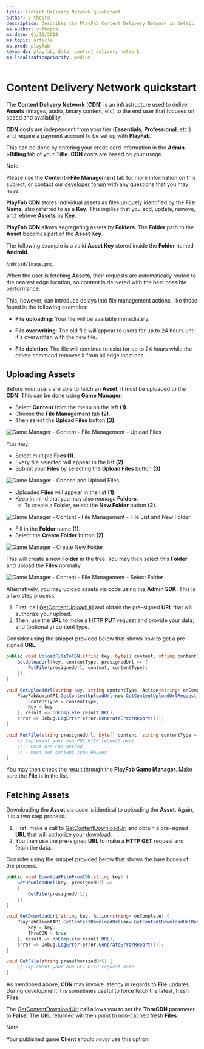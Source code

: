 ```yaml
---
title: Content Delivery Network quickstart
author: v-thopra
description: Describes the PlayFab Content Delivery Network in detail.
ms.author: v-thopra
ms.date: 01/11/2018
ms.topic: article
ms.prod: playfab
keywords: playfab, data, content delivery network
ms.localizationpriority: medium
---
```


# Content Delivery Network quickstart

The **Content Delivery Network** (**CDN**) is an infrastructure used to deliver **Assets** (images, audio, binary content, etc) to the end user that focuses on speed and availability.

**CDN** costs are independent from your tier (**Essentials**, **Professional**, etc.) and require a payment account to be set up with **PlayFab**.

This can be done by entering your credit card information in the **Admin**->**Billing** tab of your **Title**. **CDN** costs are based on your usage.

> [!NOTE]
> Please use the **Content**->**File Management** tab for more information on this subject, or contact our [developer forum](https://community.playfab.com/) with any questions that you may have.

**PlayFab CDN** stores individual assets as files uniquely identified by the **File Name**, also referred to as a **Key**. This implies that you add, update, remove, and retrieve **Assets** by **Key**.

**PlayFab CDN** allows segregating assets by **Folders**. The **Folder** path to the **Asset** becomes part of the **Asset Key**.

The following example is a valid **Asset Key** stored inside the **Folder** named **Android**.

 `Android/Image.png`.

When the user is fetching **Assets**, their requests are automatically routed to the nearest edge location, so content is delivered with the best possible performance.

This, however, can introduce delays into file management actions, like those found in the following examples:

- **File uploading**: Your file will be available immediately.

- **File overwriting**: The old file will appear to users for up to 24 hours until it's overwritten with the new file.

- **File deletion**: The file will continue to exist for up to 24 hours while the delete command removes it from all edge locations.

## Uploading Assets

Before your users are able to fetch an **Asset**, it must be uploaded to the **CDN**. This can be done using **Game Manager**:

- Select **Content** from the menu on the left **(1)**.
- Choose the **File Management** tab **(2)**.
- Then select the **Upload Files** button **(3)**.

![Game Manager - Content - File Management - Upload Files](../../config/dev-test-live/media/tutorials/game-manager-content-file-management-upload-files.png)  

You may:

- Select multiple **Files (1)**.
- Every file selected will appear in the list **(2)**.
- Submit your **Files** by selecting the **Upload Files** button **(3)**.

![Game Manager - Choose and Upload Files](../../config/dev-test-live/media/tutorials/game-manager-choose-and-upload-files.png)  

- Uploaded **Files** will appear in the list **(1)**.
- Keep in mind that you may also *manage* **Folders**. 
  - To create a **Folder**, select the **New Folder** button **(2)**.

![Game Manager - Content - File Management - File List and New Folder](../../config/dev-test-live/media/tutorials/game-manager-content-file-management-file-list-new-folder.png)  

- Fill in the **Folder** name **(1)**.
- Select the **Create Folder** button **(2)**.

![Game Manager - Create New Folder](../../config/dev-test-live/media/tutorials/game-manager-create-new-folder.png)  

This will create a new **Folder** in the tree. You may then select this **Folder**, and upload the **Files** normally.

![Game Manager - Content - File Management - Select Folder](../../config/dev-test-live/media/tutorials/game-manager-content-file-management-select-folder.png)  

Alternatively, you may upload assets via code using the **Admin SDK**. This is a two step process:

1. First, call [GetContentUploadUrl](xref:titleid.playfabapi.com.admin.content.getcontentuploadurl) and obtain the pre-signed **URL** that will authorize your upload.
2. Then, use the **URL** to make a **HTTP PUT** request and provide your data, and (optionally) content type.
 
Consider using the snippet provided below that shows how to get a pre-signed **URL**.

```csharp
public void UploadFileToCDN(string key, byte[] content, string contentType = "binary/octet-stream") {
    GetUploadUrl(key, contentType, presignedUrl => {
        PutFile(presignedUrl, content, contentType);
    });
}

void GetUploadUrl(string key, string contentType, Action<string> onComplete) {
    PlayFabAdminAPI.GetContentUploadUrl(new GetContentUploadUrlRequest() {
        ContentType = contentType,
        Key = key
    }, result => onComplete(result.URL), 
    error => Debug.LogError(error.GenerateErrorReport()));
}

void PutFile(string presignedUrl, byte[] content, string contentType = "binary/octet-stream") {
    // Implement your own PUT HTTP request here.
    // - Must use PUT method
    // - Must set content type Header
}
```

You may then check the result through the **PlayFab Game Manager**. Make sure the **File** is in the list.

## Fetching Assets

Downloading the **Asset** via code is identical to uploading the **Asset**. Again, it is a two step process.

1. First, make a call to [GetContentDownloadUrl](xref:titleid.playfabapi.com.client.content.getcontentdownloadurl) and obtain a pre-signed **URL** that will authorize your download.
2. You then use the  pre-signed **URL** to make a **HTTP GET** request and fetch the data.

Consider using the snippet provided below that shows the bare bones of the process.

```csharp
public void DownloadFileFromCDN(string key) {
    GetDownloadUrl(key, presignedUrl =>
    {
        GetFile(presignedUrl);
    });
}

void GetDownloadUrl(string key, Action<string> onComplete) {
    PlayFabClientAPI.GetContentDownloadUrl(new GetContentDownloadUrlRequest() {
        Key = key,
        ThruCDN = true
    }, result => onComplete(result.URL), 
    error => Debug.LogError(error.GenerateErrorReport()));
}

void GetFile(string preauthorizedUrl) {
    // Implement your own GET HTTP request here.
}
```

As mentioned above, **CDN** may involve latency in regards to **File** updates. During development it is sometimes useful to force fetch the latest, fresh **Files**.

The  [GetContentDownloadUrl](xref:titleid.playfabapi.com.client.content.getcontentdownloadurl) call allows you to set the **ThruCDN** parameter to **False**. The **URL** returned will then point to non-cached fresh **Files**.

> [!NOTE]
> Your published game **Client** should *never* use this option!

